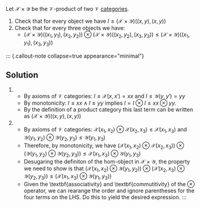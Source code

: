 
Let $\mathcal{X} \times \mathcal{Y}$ be the $\mathcal{V}$-product of two 
$\mathcal{V}$ [categories](/docs/math/defs/vcat.qmd).

1. Check that for every object we have 
   $I \leq (\mathcal{X} \times \mathcal{Y})((x,y),(x,y))$
2. Check that for every three objects we have:
    - $(\mathcal{X} \times \mathcal{Y})((x_1,y_1),(x_2,y_2)) \otimes (\mathcal{X} \times \mathcal{Y})((x_2,y_2),(x_3,y_3)) \leq (\mathcal{X} \times \mathcal{Y})((x_1,y_1),(x_3,y_3))$

::: {.callout-note collapse=true appearance="minimal"}
## Solution
1.
    - By axioms of $\mathcal{V}$ categories: $I \leq \mathcal{X}(x,x')=xx$ and $I \leq \mathcal{Y}(y,y')=yy$
    - By monotonicity: $I \leq xx \land I \leq yy$ implies $I = I \otimes I \leq xx \otimes yy$.
    - By the definition of a product category this last term can be written as $(\mathcal{X} \times \mathcal{Y})((x,y),(x,y))$

2.
    - By axioms of $\mathcal{V}$ categories: $\mathcal{X}(x_1,x_2) \otimes \mathcal{X}(x_2,x_3) \leq \mathcal{X}(x_1,x_3)$ and $\mathcal{Y}(y_1,y_2) \otimes \mathcal{Y}(y_2,y_3) \leq \mathcal{Y}(y_1,y_3)$
    - Therefore, by monotonicity, we have $(\mathcal{X}(x_1,x_2) \otimes \mathcal{X}(x_2,x_3)) \otimes (\mathcal{Y}(y_1,y_2) \otimes \mathcal{Y}(y_2,y_3)) \leq \mathcal{X}(x_1,x_3) \otimes  \mathcal{Y}(y_1,y_3)$
    - Desugaring the definiton of the hom-object in $\mathcal{X}\times\mathcal{Y}$, the property we need to show is that $(\mathcal{X}(x_1,x_2) \otimes\mathcal{Y}(y_1,y_2)) \otimes (\mathcal{X}(x_2,x_3) \otimes\mathcal{Y}(y_2,y_3)) \leq (\mathcal{X}(x_1,x_3) \otimes\mathcal{Y}(y_1,y_3))$
    - Given the \textbf{associativity} and \textbf{commutitivity} of the $\otimes$ operator, we can rearange the order and ignore parentheses for the four terms on the LHS. Do this to yield the desired expression.
:::